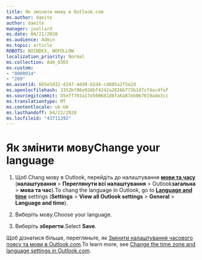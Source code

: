 ```yaml
---
title: Як змінити мову в Outlook.com
ms.author: daeite
author: daeite
manager: joallard
ms.date: 04/21/2020
ms.audience: Admin
ms.topic: article
ROBOTS: NOINDEX, NOFOLLOW
localization_priority: Normal
ms.collection: Adm_O365
ms.custom:
- "8000014"
- "269"
ms.assetid: 6b5e5d32-d247-4dd9-b2d4-c4805a2f5e2d
ms.openlocfilehash: 3352bf86e926bf4242a2826b773b1d7cf4ac4faf
ms.sourcegitcommit: 55eff703a17e500681d8fa6a87eb067019ade3cc
ms.translationtype: MT
ms.contentlocale: uk-UA
ms.lasthandoff: 04/22/2020
ms.locfileid: "43711292"
---
```

# <a name="change-your-language"></a><span data-ttu-id="9df75-102">Як змінити мову</span><span class="sxs-lookup"><span data-stu-id="9df75-102">Change your language</span></span>

1. <span data-ttu-id="9df75-103">Щоб Chang мову в Outlook, перейдіть до налаштування [**мови та часу**](https://outlook.live.com/mail/options/general/timeAndLanguage/regional) (**налаштування** \> **Переглянути всі налаштування** > Outlook**загальна** > **мова та час**).</span><span class="sxs-lookup"><span data-stu-id="9df75-103">To chang the language in Outlook, go to [**Language and time**](https://outlook.live.com/mail/options/general/timeAndLanguage/regional) settings (**Settings** \> **View all Outlook settings** > **General** > **Language and time**).</span></span>

2. <span data-ttu-id="9df75-104">Виберіть мову.</span><span class="sxs-lookup"><span data-stu-id="9df75-104">Choose your language.</span></span>

3. <span data-ttu-id="9df75-105">Виберіть **зберегти**.</span><span class="sxs-lookup"><span data-stu-id="9df75-105">Select **Save**.</span></span>

<span data-ttu-id="9df75-106">Щоб дізнатися більше, перегляньте, як [Змінити налаштування часового поясу та мови в Outlook.com](https://go.microsoft.com/fwlink/p/?linkid=873132).</span><span class="sxs-lookup"><span data-stu-id="9df75-106">To learn more, see [Change the time zone and language settings in Outlook.com](https://go.microsoft.com/fwlink/p/?linkid=873132).</span></span>